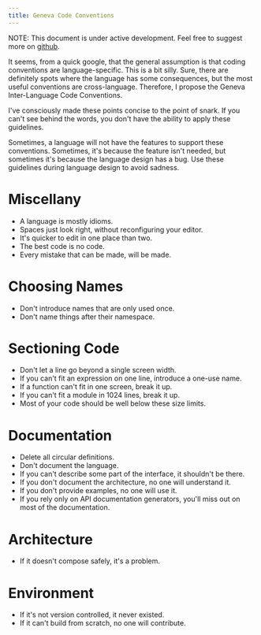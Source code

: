 ```yaml
---
title: Geneva Code Conventions
---
```


NOTE: This document is under active development. Feel free to suggest more on [github](https://github.com/Zankoku-Okuno/zankoku-okuno.github.io/issues).

It seems, from a quick google, that the general assumption is that coding conventions are language-specific. This is a bit silly. Sure, there are definitely spots where the language has some consequences, but the most useful conventions are cross-language. Therefore, I propose the Geneva Inter-Language Code Conventions.

I've consciously made these points concise to the point of snark. If you can't see behind the words, you don't have the ability to apply these guidelines.

Sometimes, a language will not have the features to support these conventions. Sometimes, it's because the feature isn't needed, but sometimes it's because the language design has a bug. Use these guidelines during language design to avoid sadness.

Miscellany
==========
* A language is mostly idioms.
* Spaces just look right, without reconfiguring your editor.
* It's quicker to edit in one place than two.
* The best code is no code.
* Every mistake that can be made, will be made.

Choosing Names
==============
* Don't introduce names that are only used once.
* Don't name things after their namespace.

Sectioning Code
===============
* Don't let a line go beyond a single screen width.
* If you can't fit an expression on one line, introduce a one-use name.
* If a function can't fit in one screen, break it up.
* If you can't fit a module in 1024 lines, break it up.
* Most of your code should be well below these size limits.

Documentation
=============
* Delete all circular definitions.
* Don't document the language.
* If you can't describe some part of the interface, it shouldn't be there.
* If you don't document the architecture, no one will understand it.
* If you don't provide examples, no one will use it.
* If you rely only on API documentation generators, you'll miss out on most of the documentation.

Architecture
============
* If it doesn't compose safely, it's a problem.

Environment
===========
* If it's not version controlled, it never existed.
* If it can't build from scratch, no one will contribute.